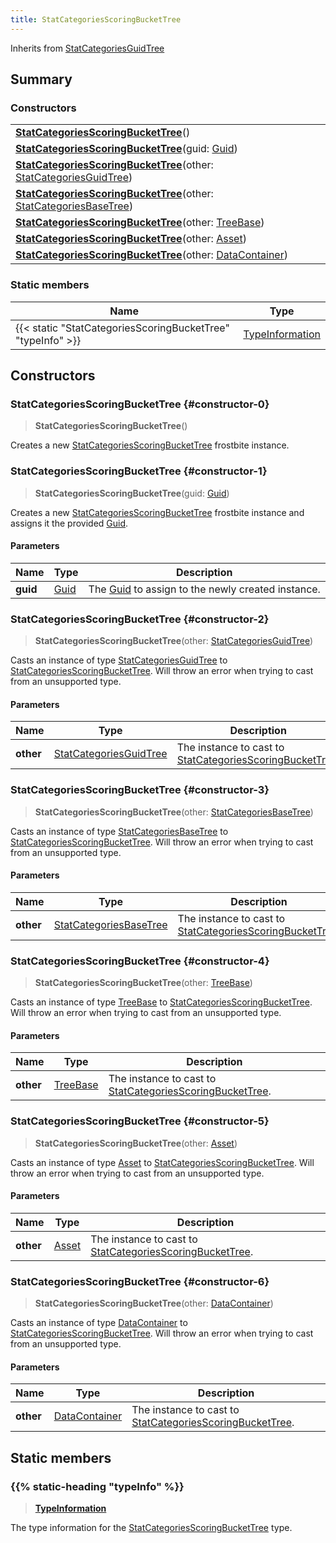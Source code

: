 ```yaml
---
title: StatCategoriesScoringBucketTree
---
```


Inherits from [StatCategoriesGuidTree](/vext/ref/fb/statcategoriesguidtree)

## Summary

### Constructors

|  |
| --- |
| **[StatCategoriesScoringBucketTree](#constructor-0)**() |
| **[StatCategoriesScoringBucketTree](#constructor-1)**(guid: [Guid](/vext/ref/shared/type/guid)) |
| **[StatCategoriesScoringBucketTree](#constructor-2)**(other: [StatCategoriesGuidTree](/vext/ref/fb/statcategoriesguidtree)) |
| **[StatCategoriesScoringBucketTree](#constructor-3)**(other: [StatCategoriesBaseTree](/vext/ref/fb/statcategoriesbasetree)) |
| **[StatCategoriesScoringBucketTree](#constructor-4)**(other: [TreeBase](/vext/ref/fb/treebase)) |
| **[StatCategoriesScoringBucketTree](#constructor-5)**(other: [Asset](/vext/ref/fb/asset)) |
| **[StatCategoriesScoringBucketTree](#constructor-6)**(other: [DataContainer](/vext/ref/shared/type/datacontainer)) |

### Static members

| Name | Type |
| ---- | ---- |
| {{< static "StatCategoriesScoringBucketTree" "typeInfo" >}} | [TypeInformation](/vext/ref/shared/type/typeinformation) |

## Constructors

### StatCategoriesScoringBucketTree {#constructor-0}

> **StatCategoriesScoringBucketTree**()

Creates a new [StatCategoriesScoringBucketTree](/vext/ref/fb/statcategoriesscoringbuckettree) frostbite instance.

### StatCategoriesScoringBucketTree {#constructor-1}

> **StatCategoriesScoringBucketTree**(guid: [Guid](/vext/ref/shared/type/guid))

Creates a new [StatCategoriesScoringBucketTree](/vext/ref/fb/statcategoriesscoringbuckettree) frostbite instance and assigns it the provided [Guid](/vext/ref/shared/type/guid).

#### Parameters

| Name | Type | Description |
| ---- | ---- | ----------- |
| **guid** | [Guid](/vext/ref/shared/type/guid) | The [Guid](/vext/ref/shared/type/guid) to assign to the newly created instance. |

### StatCategoriesScoringBucketTree {#constructor-2}

> **StatCategoriesScoringBucketTree**(other: [StatCategoriesGuidTree](/vext/ref/fb/statcategoriesguidtree))

Casts an instance of type [StatCategoriesGuidTree](/vext/ref/fb/statcategoriesguidtree) to [StatCategoriesScoringBucketTree](/vext/ref/fb/statcategoriesscoringbuckettree). Will throw an error when trying to cast from an unsupported type.

#### Parameters

| Name | Type | Description |
| ---- | ---- | ----------- |
| **other** | [StatCategoriesGuidTree](/vext/ref/fb/statcategoriesguidtree) | The instance to cast to [StatCategoriesScoringBucketTree](/vext/ref/fb/statcategoriesscoringbuckettree). |

### StatCategoriesScoringBucketTree {#constructor-3}

> **StatCategoriesScoringBucketTree**(other: [StatCategoriesBaseTree](/vext/ref/fb/statcategoriesbasetree))

Casts an instance of type [StatCategoriesBaseTree](/vext/ref/fb/statcategoriesbasetree) to [StatCategoriesScoringBucketTree](/vext/ref/fb/statcategoriesscoringbuckettree). Will throw an error when trying to cast from an unsupported type.

#### Parameters

| Name | Type | Description |
| ---- | ---- | ----------- |
| **other** | [StatCategoriesBaseTree](/vext/ref/fb/statcategoriesbasetree) | The instance to cast to [StatCategoriesScoringBucketTree](/vext/ref/fb/statcategoriesscoringbuckettree). |

### StatCategoriesScoringBucketTree {#constructor-4}

> **StatCategoriesScoringBucketTree**(other: [TreeBase](/vext/ref/fb/treebase))

Casts an instance of type [TreeBase](/vext/ref/fb/treebase) to [StatCategoriesScoringBucketTree](/vext/ref/fb/statcategoriesscoringbuckettree). Will throw an error when trying to cast from an unsupported type.

#### Parameters

| Name | Type | Description |
| ---- | ---- | ----------- |
| **other** | [TreeBase](/vext/ref/fb/treebase) | The instance to cast to [StatCategoriesScoringBucketTree](/vext/ref/fb/statcategoriesscoringbuckettree). |

### StatCategoriesScoringBucketTree {#constructor-5}

> **StatCategoriesScoringBucketTree**(other: [Asset](/vext/ref/fb/asset))

Casts an instance of type [Asset](/vext/ref/fb/asset) to [StatCategoriesScoringBucketTree](/vext/ref/fb/statcategoriesscoringbuckettree). Will throw an error when trying to cast from an unsupported type.

#### Parameters

| Name | Type | Description |
| ---- | ---- | ----------- |
| **other** | [Asset](/vext/ref/fb/asset) | The instance to cast to [StatCategoriesScoringBucketTree](/vext/ref/fb/statcategoriesscoringbuckettree). |

### StatCategoriesScoringBucketTree {#constructor-6}

> **StatCategoriesScoringBucketTree**(other: [DataContainer](/vext/ref/shared/type/datacontainer))

Casts an instance of type [DataContainer](/vext/ref/shared/type/datacontainer) to [StatCategoriesScoringBucketTree](/vext/ref/fb/statcategoriesscoringbuckettree). Will throw an error when trying to cast from an unsupported type.

#### Parameters

| Name | Type | Description |
| ---- | ---- | ----------- |
| **other** | [DataContainer](/vext/ref/shared/type/datacontainer) | The instance to cast to [StatCategoriesScoringBucketTree](/vext/ref/fb/statcategoriesscoringbuckettree). |

## Static members

### {{% static-heading "typeInfo" %}}

> **[TypeInformation](/vext/ref/shared/type/typeinformation)**

The type information for the [StatCategoriesScoringBucketTree](/vext/ref/fb/statcategoriesscoringbuckettree) type.

